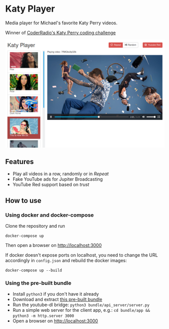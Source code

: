 # Katy Player

Media player for Michael's favorite Katy Perry videos.

Winner of [CoderRadio's Katy Perry coding challenge](https://www.reddit.com/r/CoderRadio/comments/4ukt4k/episode_215_coding_challenge/)

![Screenshot](screenshot.png)

## Features

* Play all videos in a row, randomly or in *Repeat*
* Fake YouTube ads for Jupiter Broadcasting
* YouTube Red support based on *trust*

## How to use

### Using docker and docker-compose
Clone the repository and run
```
docker-compose up
```
Then open a browser on [http://localhost:3000](http://localhost:3000)

If docker doesn't expose ports on localhost, you need to change the URL accordingly in `config.json` and rebuild the docker images:
```
docker-compose up --build
```

### Using the pre-built bundle
* Install `python3` if you don't have it already
* Download and extract [this pre-built bundle](https://github.com/simonbru/katy-player/releases/download/0.1/bundle.tar.gz)
* Run the youtube-dl bridge: `python3 bundle/api_server/server.py`
* Run a simple web server for the client app, e.g.: `cd bundle/app && python3 -m http.server 3000`
* Open a browser on [http://localhost:3000](http://localhost:3000)
